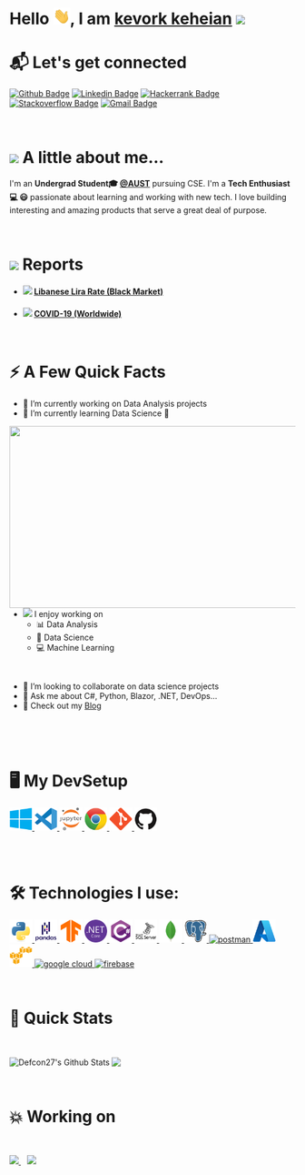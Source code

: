 <h1>Hello <img src="https://raw.githubusercontent.com/ABSphreak/ABSphreak/master/gifs/Hi.gif" width="30px">, I am <a href="https://github.com/kevorkkeheian">kevork keheian</a> <img src="https://emojis.slackmojis.com/emojis/images/1531849430/4246/blob-sunglasses.gif?1531849430" width="30px"></h1>
</h1>



# 📬 Let's get connected
[![Github Badge](https://img.shields.io/badge/-Github-black?style=flat-square&logo=github&link=https://github.com/kevorkkeheian/)](https://github.com/kevorkkeheian/) 
[![Linkedin Badge](https://img.shields.io/badge/-LinkedIn-blue?style=flat-square&logo=Linkedin&logoColor=white&link=https://www.linkedin.com/in/kevorkkeheian/)](https://www.linkedin.com/in/kevorkkeheian)
[![Hackerrank Badge](https://img.shields.io/badge/-Hackerrank-2EC866?style=flat-square&logo=HackerRank&logoColor=white&link=https://www.hackerrank.com/kevorkkeheian)](https://www.hackerrank.com/kevorkkeheian)
[![Stackoverflow Badge](https://img.shields.io/badge/-Stack%20overflow-FE7A16?style=flat-square&logo=stack-overflow&logoColor=white&link=https://stackoverflow.com/users/11684675/kevork)](https://stackoverflow.com/users/11684675/kevork)
[![Gmail Badge](https://img.shields.io/badge/-Gmail-d14836?style=flat-square&logo=Gmail&logoColor=white&link=mailto:kevorkkeheian@gmail.com)](mailto:defcon.kevorkkeheian@gmail.com)

<br/>

# <img src="https://media.giphy.com/media/VgCDAzcKvsR6OM0uWg/giphy.gif" width="50">  A little about me...  
I'm an **Undergrad Student🎓 [@AUST](https://aust.edu.lb)** pursuing CSE. I'm a **Tech Enthusiast 💻 😃** passionate about learning and working with new tech. I love building interesting and amazing products that serve a great deal of purpose. 

<br/>

# <img src="https://media.giphy.com/media/JrXas5ecb4FkwbFpIE/giphy.gif" width="50"> Reports 
- #### <img src="https://media.giphy.com/media/d7re818hgHLAYEizLH/giphy.gif" width="30"> [Libanese Lira Rate (Black Market)](https://bit.ly/lirarate)
- #### <img src="https://media.giphy.com/media/dVuyBgq2z5gVBkFtDc/giphy.gif" width="30"> [COVID-19 (Worldwide)](https://bit.ly/da-covid)

<br/>


# ⚡️ A Few Quick Facts

- 🔭 I’m currently working on Data Analysis projects
- 🌱 I’m currently learning Data Science 🧪
<img width="550" height="320" src="https://media.giphy.com/media/ukMiDlCmdv2og/giphy.gif" align=right>

- <img src="https://media.giphy.com/media/WUlplcMpOCEmTGBtBW/giphy.gif" width="30">  I enjoy working on
  - 📊 Data Analysis
  - 🧪 Data Science
  - 💻 Machine Learning 
<br />

- 👯 I’m looking to collaborate on data science projects
- 💬 Ask me about C#, Python, Blazor, .NET, DevOps...
- 📝 Check out my [Blog](https://kevork.keheiena.me)

<br/>
<br/>
<br/>
  
# 🖥️ My DevSetup
<p align="left">
    <a href="" target="_blank"> <img src="https://raw.githubusercontent.com/devicons/devicon/master/icons/windows8/windows8-original.svg" alt="windows" width="40" height="40"/> </a>
    <a href="" target="_blank"> <img src="https://raw.githubusercontent.com/devicons/devicon/master/icons/vscode/vscode-original.svg" alt="vs code" width="40" height="40"/> </a>
    <a href="" target="_blank"> <img src="https://raw.githubusercontent.com/devicons/devicon/master/icons/jupyter/jupyter-original-wordmark.svg" alt="jupyter" width="40" height="40"/> </a>
    <a href="" target="_blank"> <img src="https://raw.githubusercontent.com/devicons/devicon/master/icons/chrome/chrome-original.svg" alt="chrome" width="40" height="40"/> </a>
    <a href="" target="_blank"> <img src="https://raw.githubusercontent.com/devicons/devicon/master/icons/git/git-original.svg" alt="git" width="40" height="40"/> </a>
    <a href="" target="_blank"> <img src="https://raw.githubusercontent.com/devicons/devicon/master/icons/github/github-original.svg" alt="github" width="40" height="40"/> </a>

</p>

<br/>
<br/>

# 🛠️ Technologies I use:
<p align="left">
    <a href="" target="_blank"> <img src="https://raw.githubusercontent.com/devicons/devicon/master/icons/python/python-original.svg" alt="python" width="40" height="40"/> </a>
    <a href="" target="_blank"> <img src="https://raw.githubusercontent.com/devicons/devicon/master/icons/pandas/pandas-original-wordmark.svg" alt="pandas" width="40" height="40"/> </a>  
    <a href="" target="_blank"> <img src="https://raw.githubusercontent.com/devicons/devicon/master/icons/tensorflow/tensorflow-original.svg" alt="tensorflow" width="40" height="40"/> </a>
    <a href="" target="_blank"> <img src="https://raw.githubusercontent.com/devicons/devicon/master/icons/dotnetcore/dotnetcore-original.svg" alt=".NET Core" width="40" height="40"/> </a>
    <a href="" target="_blank"> <img src="https://raw.githubusercontent.com/devicons/devicon/master/icons/csharp/csharp-original.svg" alt="C#" width="40" height="40"/> </a>
    <a href="" target="_blank"> <img src="https://raw.githubusercontent.com/devicons/devicon/master/icons/microsoftsqlserver/microsoftsqlserver-plain-wordmark.svg" alt="MS SQL Server" width="40" height="40"/> </a>
    <a href="" target="_blank"> <img src="https://raw.githubusercontent.com/devicons/devicon/master/icons/mongodb/mongodb-original.svg" alt="Mongo DB" width="40" height="40"/> </a>
    <a href="" target="_blank"> <img src="https://raw.githubusercontent.com/devicons/devicon/master/icons/postgresql/postgresql-original.svg" alt="Postgre SQL" width="40" height="40"/> </a>
    <a href="" target="_blank"> <img src="https://www.vectorlogo.zone/logos/getpostman/getpostman-icon.svg" alt="postman" width="40" height="40"/> </a>
    <a href="" target="_blank"> <img src="https://raw.githubusercontent.com/devicons/devicon/master/icons/azure/azure-original.svg" alt="Azure" width="40" height="40"/> </a>
    <a href="" target="_blank"> <img src="https://raw.githubusercontent.com/devicons/devicon/master/icons/amazonwebservices/amazonwebservices-original.svg" alt="AWS" width="40" height="40"/> </a>
    <a href="" target="_blank"> <img src="https://www.vectorlogo.zone/logos/google_cloud/google_cloud-icon.svg" alt="google cloud" width="40" height="40"/> </a>
    <a href="" target="_blank"> <img src="https://www.vectorlogo.zone/logos/firebase/firebase-icon.svg" alt="firebase" width="40" height="40"/> </a>
    </p>

<br/>

# 🚀 Quick Stats
<br>
<p align="left">
    <img align="center" src="https://github-readme-stats.vercel.app/api?username=kevorkkeheian&show_icons=true&line_height=21&theme=react" alt="Defcon27's Github Stats" />
    <img align="center" src="https://github-readme-stats.vercel.app/api/top-langs/?username=kevorkkeheian&theme=react&line_height=27&layout=compact" />
</p>

<br/>

# 💥 Working on
<br>
<p align="left">
    <a href="https://github.com/datanalys/datasets">
        <img src="https://github-readme-stats.vercel.app/api/pin/?username=datanalys&repo=datasets&show_owner=true&theme=react" />
    </a>
    &ensp;
    <a href="https://github.com/datanalys/lirarate-app">
        <img src="https://github-readme-stats.vercel.app/api/pin/?username=datanalys&repo=lirarate-app&show_owner=true&theme=react" />
    </a>
</p>
